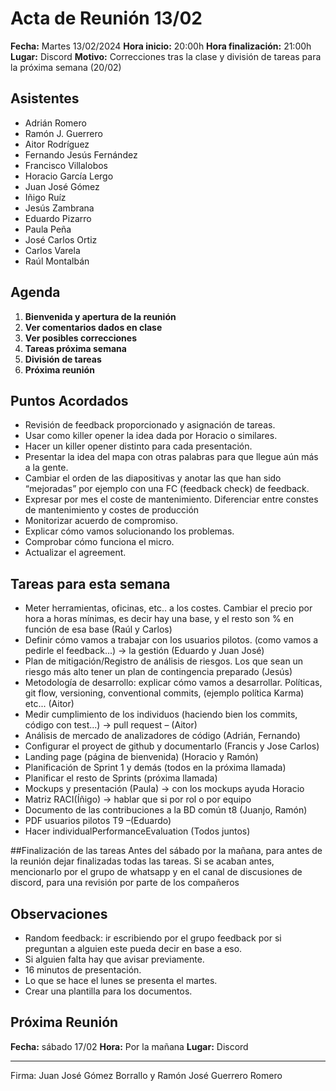 # Acta de Reunión 13/02
**Fecha:** Martes 13/02/2024
**Hora inicio:** 20:00h
**Hora finalización:** 21:00h
**Lugar:** Discord
**Motivo:** Correcciones tras la clase y división de tareas para la próxima semana (20/02)

## Asistentes 
- Adrián Romero 
- Ramón J. Guerrero 
- Aitor Rodríguez 
- Fernando Jesús Fernández 
- Francisco Villalobos 
- Horacio García Lergo 
- Juan José Gómez 
- Iñigo Ruíz 
- Jesús Zambrana 
- Eduardo Pizarro 
- Paula Peña 
- José Carlos Ortiz 
- Carlos Varela 
- Raúl Montalbán

## Agenda
1. **Bienvenida y apertura de la reunión**
2. **Ver comentarios dados en clase**
3. **Ver posibles correcciones**
4. **Tareas próxima semana**
5. **División de tareas**
6. **Próxima reunión**
## Puntos Acordados

- Revisión de feedback proporcionado y asignación de tareas.
- Usar como killer opener la idea dada por Horacio o similares.
- Hacer un killer opener distinto para cada presentación.
- Presentar la idea del mapa con otras palabras para que llegue aún más a la gente.
- Cambiar el orden de las diapositivas y anotar las que han sido “mejoradas” por ejemplo con una FC (feedback check) de feedback.
- Expresar por mes el coste de mantenimiento. Diferenciar entre constes de mantenimiento y costes de producción
- Monitorizar acuerdo de compromiso.
- Explicar cómo vamos solucionando los problemas.
- Comprobar cómo funciona el micro.
- Actualizar el agreement.

## Tareas para esta semana
- Meter herramientas, oficinas, etc.. a los costes. Cambiar el precio por hora a horas mínimas, es decir hay una base, y el resto son % en función de esa base (Raúl y Carlos)
- Definir cómo vamos a trabajar con los usuarios pilotos. (como vamos a pedirle el feedback...) -> la gestión (Eduardo y Juan José)
- Plan de mitigación/Registro de análisis de riesgos. Los que sean un riesgo más alto tener un plan de contingencia preparado (Jesús)
- Metodología de desarrollo: explicar cómo vamos a desarrollar. Políticas, git flow, versioning, conventional commits, (ejemplo política Karma) etc... (Aitor)
- Medir cumplimiento de los individuos (haciendo bien los commits, código con test...) -> pull request – (Aitor)
- Análisis de mercado de analizadores de código (Adrián, Fernando)
- Configurar el proyect de github y documentarlo (Francis y Jose Carlos)
- Landing page (página de bienvenida) (Horacio y Ramón)
- Planificación de Sprint 1 y demás (todos en la próxima llamada)
- Planificar el resto de Sprints (próxima llamada)
- Mockups y presentación (Paula) -> con los mockups ayuda Horacio
- Matriz RACI(Íñigo) -> hablar que si por rol o por equipo
- Documento de las contribuciones a la BD común t8 (Juanjo, Ramón)
- PDF usuarios pilotos T9 –(Eduardo)
- Hacer individualPerformanceEvaluation (Todos juntos)

##Finalización de las tareas
Antes del sábado por la mañana, para antes de la reunión dejar finalizadas todas las tareas.
Si se acaban antes, mencionarlo por el grupo de whatsapp y en el canal de discusiones de discord, para una revisión por parte de los compañeros

## Observaciones
- Random feedback: ir escribiendo por el grupo feedback por si preguntan a alguien este pueda decir en base a eso.
- Si alguien falta hay que avisar previamente.
- 16 minutos de presentación.
- Lo que se hace el lunes se presenta el martes.
- Crear una plantilla para los documentos.

## Próxima Reunión
**Fecha:** sábado 17/02
**Hora:** Por la mañana
**Lugar:** Discord

---

Firma: Juan José Gómez Borrallo y Ramón José Guerrero Romero
